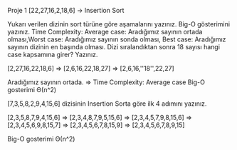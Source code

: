 Proje 1
[22,27,16,2,18,6] -> Insertion Sort

Yukarı verilen dizinin sort türüne göre aşamalarını yazınız.
Big-O gösterimini yazınız.
Time Complexity: Average case: Aradığımız sayının ortada olması,Worst case: Aradığımız sayının sonda olması, 
Best case: Aradığımız sayının dizinin en başında olması.
Dizi sıralandıktan sonra 18 sayısı hangi case kapsamına girer? Yazınız.

[2,27,16,22,18,6] => [2,6,16,22,18,27] => [2,6,16,''18'',22,27]

Aradığımız sayının ortada. => Time Complexity: Average case
Big-O gosterimi  Θ(n^2)


[7,3,5,8,2,9,4,15,6] dizisinin Insertion Sorta göre ilk 4 adımını yazınız.

[2,3,5,8,7,9,4,15,6] => [2,3,4,8,7,9,5,15,6] => [2,3,4,5,7,9,8,15,6] => [2,3,4,5,6,9,8,15,7] => [2,3,4,5,6,7,8,15,9] => [2,3,4,5,6,7,8,9,15]

Big-O gosterimi  Θ(n^2)
